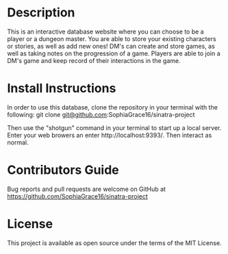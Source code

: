 # Description
This is an interactive database website where you can choose to be a player or a dungeon master. You are able to store your existing characters or stories, as well as add new ones! DM's can create and store games, as well as taking notes on the progression of a game. Players are able to join a DM's game and keep record of their interactions in the game. 

# Install Instructions
In order to use this database, clone the repository in your terminal with the following:
git clone git@github.com:SophiaGrace16/sinatra-project

Then use the "shotgun" command in your terminal to start up a local server. Enter your web browers an enter http://localhost:9393/. Then interact as normal.

# Contributors Guide
Bug reports and pull requests are welcome on GitHub at https://github.com/SophiaGrace16/sinatra-project

# License
This project is available as open source under the terms of the MIT License.
